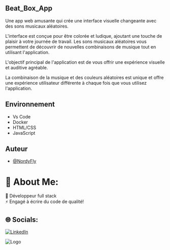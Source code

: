 
## Beat_Box_App

Une app web amusante qui crée une interface visuelle changeante avec des sons musicaux aléatoires. 

L'interface est conçue pour être colorée et ludique, ajoutant une touche de plaisir à votre journée de travail. Les sons musicaux aléatoires vous permettent de découvrir de nouvelles combinaisons de musique tout en utilisant l'application. 

L'objectif principal de l'application est de vous offrir une expérience visuelle et auditive agréable. 

La combinaison de la musique et des couleurs aléatoires est unique et offre une expérience utilisateur différente à chaque fois que vous utilisez l'application.
## Environnement

- Vs Code
- Docker 
- HTML/CSS
- JavaScript


## Auteur

- [@NordyFly](https://github.com/NordyFly)

# 💫 About Me:
🌱 Développeur full stack<br>⚡ Engagé à écrire du code de qualité!


## 🌐 Socials:
[![LinkedIn](https://img.shields.io/badge/LinkedIn-%230077B5.svg?logo=linkedin&logoColor=white)](https://linkedin.com/in/https://www.linkedin.com/in/benomar/) 


<!-- Proudly created with GPRM ( https://gprm.itsvg.in ) -->


![Logo](https://www.hebergeur-image.com/upload/91.175.95.39-640b0c173f187.png)

